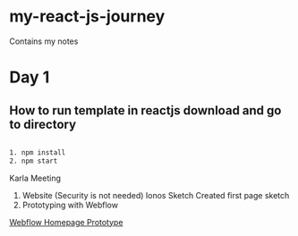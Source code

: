 # my-react-js-journey
Contains my notes

# Day 1


## How to run template in reactjs download and go to directory 
```bash

1. npm install
2. npm start
```

Karla Meeting
1. Website (Security is not needed) Ionos
Sketch
Created first page sketch
2. Prototyping with Webflow

[Webflow Homepage Prototype](https://preview.webflow.com/preview/hafizs-exceptional-site?utm_medium=preview_link&utm_source=designer&utm_content=hafizs-exceptional-site&preview=63164ec53faa8c6fe2a83a2cd23fc994&workflow=preview)
